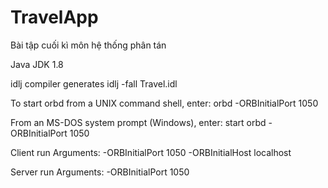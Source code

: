 # TravelApp
Bài tập cuối kì môn hệ thống phân tán

Java JDK 1.8

idlj compiler generates 
	idlj -fall  Travel.idl
	
To start orbd from a UNIX command shell, enter:
  orbd -ORBInitialPort 1050 

From an MS-DOS system prompt (Windows), enter:
  start orbd -ORBInitialPort 1050
  
Client run Arguments:
  -ORBInitialPort 1050 -ORBInitialHost localhost
 
 Server run Arguments:
  -ORBInitialPort 1050
